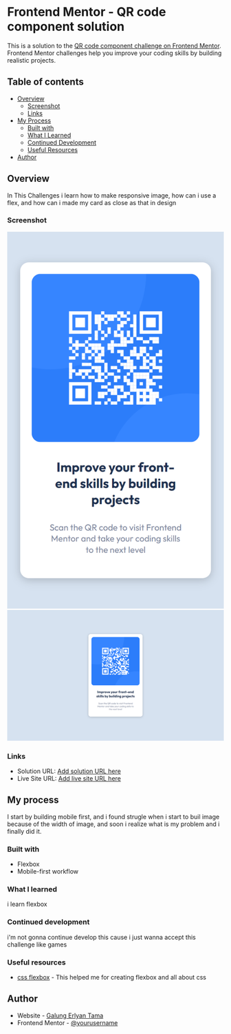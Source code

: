 # Frontend Mentor - QR code component solution

This is a solution to the [QR code component challenge on Frontend Mentor](https://www.frontendmentor.io/challenges/qr-code-component-iux_sIO_H). Frontend Mentor challenges help you improve your coding skills by building realistic projects. 

## Table of contents

- [Overview](#overview)
  - [Screenshot](#screenshot)
  - [Links](#links)
- [My Process](#my-process)
  - [Built with](#built-with)
  - [What I Learned](#what-i-learned)
  - [Continued Development](#continued-development)
  - [Useful Resources](#useful-resources)
- [Author](#author)


## Overview
In This Challenges i learn how to make responsive image, how can i use a flex, and how can i made my card as close as that in design 

### Screenshot

![mobilepreview](/screenshot/mobile-view.png)
![dekstop-preview](./screenshot/desktop-view.png)

### Links

- Solution URL: [Add solution URL here](https://github.com/GE08T/Qr-Code-Components-Using-Mobile-First)
- Live Site URL: [Add live site URL here](https://your-live-site-url.com)

## My process
I start by building mobile first, and i found strugle when i start to buil image because of the width of image, and soon i realize what is my problem and i finally did it.

### Built with

- Flexbox
- Mobile-first workflow

### What I learned

i learn flexbox

### Continued development

i'm not gonna continue develop this cause i just wanna accept this challenge like games

### Useful resources

- [css flexbox](https://www.w3schools.com/css) - This helped me for creating flexbox and all about css

## Author

- Website - [Galung Erlyan Tama](https://ge08t.github.io/)
- Frontend Mentor - [@yourusername](https://www.frontendmentor.io/profile/GE08T)

